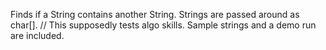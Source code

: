 Finds if a String contains another String.
Strings are passed around as char[]. // This supposedly tests algo skills.
Sample strings and a demo run are included.